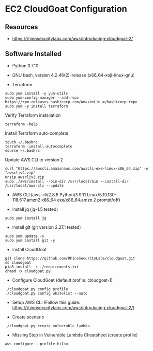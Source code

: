 # EC2 CloudGoat Configuration

## Resources
- https://rhinosecuritylabs.com/aws/introducing-cloudgoat-2/

## Software Installed
- Python 3.7.10
- GNU bash, version 4.2.46(2)-release (x86_64-koji-linux-gnu)

- Terraform
```
sudo yum install -y yum-utils
sudo yum-config-manager --add-repo https://rpm.releases.hashicorp.com/AmazonLinux/hashicorp.repo
sudo yum -y install terraform
```

Verify Terraform installation
```
terraform -help
```

Install Terraform auto-complete
```
touch ~/.bashrc
terraform -install-autocomplete
source ~/.bashrc
```

Update AWS CLI to version 2
```
curl "https://awscli.amazonaws.com/awscli-exe-linux-x86_64.zip" -o "awscliv2.zip"
unzip awscliv2.zip
sudo ./aws/install --bin-dir /usr/local/bin --install-dir /usr/local/aws-cli --update
```

- AWS CLI (aws-cli/2.8.8 Python/3.9.11 Linux/5.10.130-118.517.amzn2.x86_64 exe/x86_64.amzn.2 prompt/off)

- Install jq (jq-1.5 tested)
```
sudo yum install jq
```

- Install git (git version 2.37.1 tested)
```
sudo yum update -y
sudo yum install git -y
```

- Install CloudGoat
```
git clone https://github.com/RhinoSecurityLabs/cloudgoat.git
cd cloudgoat
pip3 install -r ./requirements.txt
chmod +x cloudgoat.py
```

- Configure CloudGoat (default profile: cloudgoat-1)
```
./cloudgoat.py config profile
./cloudgoat.py config whitelist --auto
```

- Setup AWS CLI (Follow this guide: https://rhinosecuritylabs.com/aws/introducing-cloudgoat-2/)

- Create scenario
```
./cloudgoat.py create vulnerable_lambda
```

- Missing Step in Vulnerable Lambda Cheatsheet (create profile)
```
aws configure --profile bilbo
```